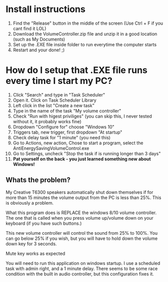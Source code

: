 # Install instructions
1. Find the "Release" button in the middle of the screen (Use Ctrl + F if you cant find it LOL)
2. Download the VolumeController.zip file and unzip it in a good location (such as My Documents)
3. Set up the .EXE file inside folder to run everytime the computer starts
4. Restart and your done! ;)

# How do I setup that .EXE file runs every time I start my PC?
1. Click "Search" and type in "Task Scheduler"
2. Open it. Click on Task Scheduler Library
3. Left click in the list "Create a new  task"
4. Type in the name of the task "My volume controller"
5. Check "Run with higest priviliges" (you can skip this, I never tested without it, it probably works fine)
6. Dropdown "Configure for" choose "Windows 10"
7. Triggers tab, new trigger, first dropdown "At startup"
8. Check delay task for "1 minute" (you need this)
9. Go to Actions, new action, Chose to start a program, select the AntiEnergySavingVolumeControl.exe
10. Go to Settings, uncheck "Stop the task if is running longer than 3 days"
11. **Pat yourself on the back - you just learned something new about Windows!**

## Whats the problem?
My Creative T6300 speakers automatically shut down themselves if for more than 15 minutes the volume output from the PC is less than 25%. 
This is obviously a problem.

What this program does is REPLACE the windows 8/10 volume controller. The one that is called when you press volume up/volume down on your keyboard (if you have such buttons.)

This new volume controller will control the sound from 25% to 100%. You can go below 25% if you wish, but you will have to hold down the volume down key for 3 seconds.

Mute key works as expected

You will need to run this application on windows startup. I use a scheduled task with admin right, and a 1 minute delay. There seems to be some race condition with the built in audio controller, but this configuration fixes it.


